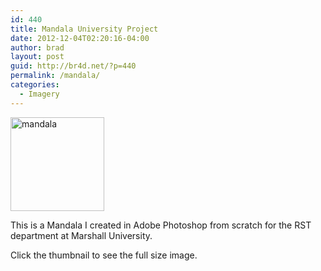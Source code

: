 ```yaml
---
id: 440
title: Mandala University Project
date: 2012-12-04T02:20:16-04:00
author: brad
layout: post
guid: http://br4d.net/?p=440
permalink: /mandala/
categories:
  - Imagery
---
```

[<img src="/images/2015/01/project-150x150.jpg" alt="mandala" width="150" height="150" class="float-right size-thumbnail wp-image-443" srcset="/images/2015/01/project-150x150.jpg 150w, /images/2015/01/project-300x300.jpg 300w, /images/2015/01/project-1024x1024.jpg 1024w, /images/2015/01/project.jpg 1240w" sizes="(max-width: 150px) 100vw, 150px" />](/images/2015/01/project.jpg)

This is a Mandala I created in Adobe Photoshop from scratch for the RST department at Marshall University.

Click the thumbnail to see the full size image.
